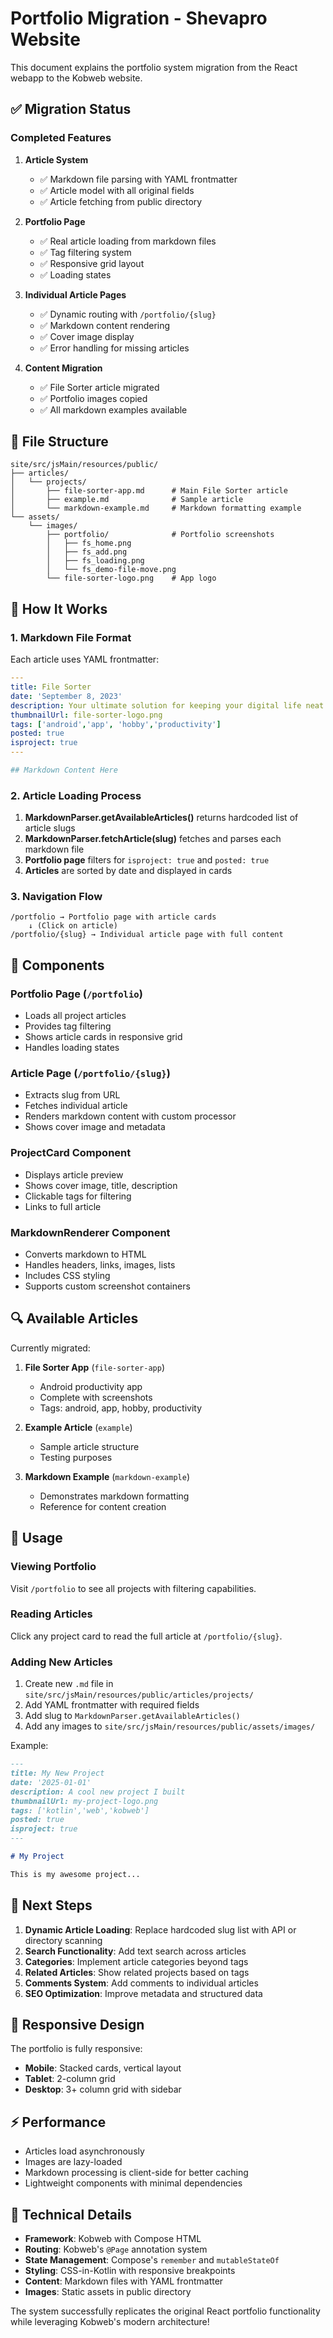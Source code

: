 # Portfolio Migration - Shevapro Website

This document explains the portfolio system migration from the React webapp to the Kobweb website.

## ✅ Migration Status

### Completed Features

1. **Article System**
    - ✅ Markdown file parsing with YAML frontmatter
    - ✅ Article model with all original fields
    - ✅ Article fetching from public directory

2. **Portfolio Page**
    - ✅ Real article loading from markdown files
    - ✅ Tag filtering system
    - ✅ Responsive grid layout
    - ✅ Loading states

3. **Individual Article Pages**
    - ✅ Dynamic routing with `/portfolio/{slug}`
    - ✅ Markdown content rendering
    - ✅ Cover image display
    - ✅ Error handling for missing articles

4. **Content Migration**
    - ✅ File Sorter article migrated
    - ✅ Portfolio images copied
    - ✅ All markdown examples available

## 📁 File Structure

```
site/src/jsMain/resources/public/
├── articles/
│   └── projects/
│       ├── file-sorter-app.md      # Main File Sorter article
│       ├── example.md              # Sample article
│       └── markdown-example.md     # Markdown formatting example
└── assets/
    └── images/
        ├── portfolio/              # Portfolio screenshots
        │   ├── fs_home.png
        │   ├── fs_add.png
        │   ├── fs_loading.png
        │   └── fs_demo-file-move.png
        └── file-sorter-logo.png    # App logo
```

## 🔧 How It Works

### 1. Markdown File Format

Each article uses YAML frontmatter:

```yaml
---
title: File Sorter
date: 'September 8, 2023'
description: Your ultimate solution for keeping your digital life neat and tidy!
thumbnailUrl: file-sorter-logo.png
tags: ['android','app', 'hobby','productivity']
posted: true
isproject: true
---

## Markdown Content Here
```

### 2. Article Loading Process

1. **MarkdownParser.getAvailableArticles()** returns hardcoded list of article slugs
2. **MarkdownParser.fetchArticle(slug)** fetches and parses each markdown file
3. **Portfolio page** filters for `isproject: true` and `posted: true`
4. **Articles** are sorted by date and displayed in cards

### 3. Navigation Flow

```
/portfolio → Portfolio page with article cards
    ↓ (Click on article)
/portfolio/{slug} → Individual article page with full content
```

## 🎨 Components

### Portfolio Page (`/portfolio`)

- Loads all project articles
- Provides tag filtering
- Shows article cards in responsive grid
- Handles loading states

### Article Page (`/portfolio/{slug}`)

- Extracts slug from URL
- Fetches individual article
- Renders markdown content with custom processor
- Shows cover image and metadata

### ProjectCard Component

- Displays article preview
- Shows cover image, title, description
- Clickable tags for filtering
- Links to full article

### MarkdownRenderer Component

- Converts markdown to HTML
- Handles headers, links, images, lists
- Includes CSS styling
- Supports custom screenshot containers

## 🔍 Available Articles

Currently migrated:

1. **File Sorter App** (`file-sorter-app`)
    - Android productivity app
    - Complete with screenshots
    - Tags: android, app, hobby, productivity

2. **Example Article** (`example`)
    - Sample article structure
    - Testing purposes

3. **Markdown Example** (`markdown-example`)
    - Demonstrates markdown formatting
    - Reference for content creation

## 🚀 Usage

### Viewing Portfolio

Visit `/portfolio` to see all projects with filtering capabilities.

### Reading Articles

Click any project card to read the full article at `/portfolio/{slug}`.

### Adding New Articles

1. Create new `.md` file in `site/src/jsMain/resources/public/articles/projects/`
2. Add YAML frontmatter with required fields
3. Add slug to `MarkdownParser.getAvailableArticles()`
4. Add any images to `site/src/jsMain/resources/public/assets/images/`

Example:

```markdown
---
title: My New Project
date: '2025-01-01'
description: A cool new project I built
thumbnailUrl: my-project-logo.png
tags: ['kotlin','web','kobweb']
posted: true
isproject: true
---

# My Project

This is my awesome project...
```

## 🎯 Next Steps

1. **Dynamic Article Loading**: Replace hardcoded slug list with API or directory scanning
2. **Search Functionality**: Add text search across articles
3. **Categories**: Implement article categories beyond tags
4. **Related Articles**: Show related projects based on tags
5. **Comments System**: Add comments to individual articles
6. **SEO Optimization**: Improve metadata and structured data

## 📱 Responsive Design

The portfolio is fully responsive:

- **Mobile**: Stacked cards, vertical layout
- **Tablet**: 2-column grid
- **Desktop**: 3+ column grid with sidebar

## ⚡ Performance

- Articles load asynchronously
- Images are lazy-loaded
- Markdown processing is client-side for better caching
- Lightweight components with minimal dependencies

## 🔧 Technical Details

- **Framework**: Kobweb with Compose HTML
- **Routing**: Kobweb's `@Page` annotation system
- **State Management**: Compose's `remember` and `mutableStateOf`
- **Styling**: CSS-in-Kotlin with responsive breakpoints
- **Content**: Markdown files with YAML frontmatter
- **Images**: Static assets in public directory

The system successfully replicates the original React portfolio functionality while leveraging Kobweb's modern
architecture!
